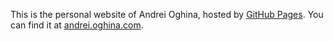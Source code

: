 This is the personal website of Andrei Oghina, hosted by [GitHub Pages](http://pages.github.com). You can find it at [andrei.oghina.com](http://andrei.oghina.com).
